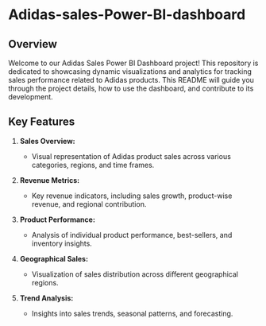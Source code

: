 # Adidas-sales-Power-BI-dashboard

## Overview

Welcome to our Adidas Sales Power BI Dashboard project! This repository is dedicated to showcasing dynamic visualizations and analytics for tracking sales performance related to Adidas products. This README will guide you through the project details, how to use the dashboard, and contribute to its development.

## Key Features

1. **Sales Overview:**
   - Visual representation of Adidas product sales across various categories, regions, and time frames.

2. **Revenue Metrics:**
   - Key revenue indicators, including sales growth, product-wise revenue, and regional contribution.

3. **Product Performance:**
   - Analysis of individual product performance, best-sellers, and inventory insights.

4. **Geographical Sales:**
   - Visualization of sales distribution across different geographical regions.

5. **Trend Analysis:**
   - Insights into sales trends, seasonal patterns, and forecasting.
